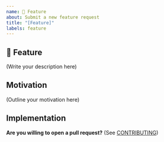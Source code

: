 ```yaml
---
name: 🚀 Feature
about: Submit a new feature request
title: "[Feature]"
labels: feature
---
```


## 🚀 Feature

<!--
    What is the feature you would like to see in the Aleo SDK?
-->

(Write your description here)

## Motivation

<!--
    Why should this feature be implemented in the Aleo SDK?
    How would this feature be used in the Aleo SDK?

    Is this feature request related to a problem? If so, please describe.
    Please link to any relevant issues or other PRs!
-->

(Outline your motivation here)

## Implementation

<!--
    What needs to be built for the feature to be supported in the Aleo SDK?
    What components of the Aleo SDK will be affected by this design (if any)?
    How should this feature be implemented?
-->

**Are you willing to open a pull request?** (See
[CONTRIBUTING](../../CONTRIBUTING.md))
